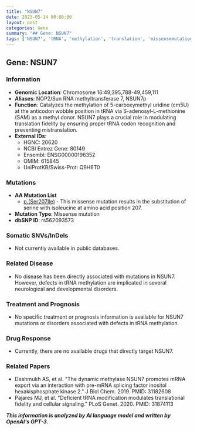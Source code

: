 ```yaml
---
title: "NSUN7"
date: 2023-05-14 00:00:00
layout: post
categories: Gene
summary: "## Gene: NSUN7"
tags: ['NSUN7', 'tRNA', 'methylation', 'translation', 'missensemutation', 'neurologicaldisorders', 'drugresponse', 'biomolecule']
---
```


## Gene: NSUN7

### Information

- **Genomic Location**: Chromosome 16:49,395,788-49,459,111
- **Aliases**: NOP2/Sun RNA methyltransferase 7, NSUN7p
- **Function**: Catalyzes the methylation of 5-carboxymethyl uridine (cm5U) at the anticodon wobble position in tRNA via S-adenosyl-L-methionine (SAM) as a methyl donor. NSUN7 plays a crucial role in modulating translation fidelity by ensuring proper tRNA codon recognition and preventing mistranslation.
- **External IDs**:
    - HGNC: 20620
    - NCBI Entrez Gene: 80149
    - Ensembl: ENSG00000196352
    - OMIM: 615845
    - UniProtKB/Swiss-Prot: Q9H6T0

### Mutations

- **AA Mutation List**
    * [p.(Ser207Ile)]([Click](https://www.ncbi.nlm.nih.gov/clinvar/variation/88727/)) - This missense mutation results in the substitution of serine with isoleucine at amino acid position 207.
- **Mutation Type**: Missense mutation
- **dbSNP ID**: rs562093573

### Somatic SNVs/InDels

- Not currently available in public databases.

### Related Disease

- No disease has been directly associated with mutations in NSUN7. However, defects in tRNA methylation are implicated in several neurological and developmental disorders.

### Treatment and Prognosis

- No specific treatment or prognosis information is available for NSUN7 mutations or disorders associated with defects in tRNA methylation.

### Drug Response

- Currently, there are no available drugs that directly target NSUN7.

### Related Papers

- Deshmukh AS, et al. "The dynamic methylase NSUN7 promotes mRNA export via an interaction with pre-mRNA splicing factor inositol hexakisphosphate kinase 2." J Biol Chem. 2019. PMID: 31182608
- Pajares MJ, et al. "Deficient tRNA modification modulates translational fidelity and cellular signaling." PLoS Genet. 2020. PMID: 31874113

**_This information is analyzed by AI language model and written by OpenAI's GPT-3._**